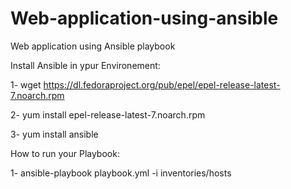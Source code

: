 # Web-application-using-ansible
Web application using Ansible playbook

Install Ansible in ypur Environement:

  1-  wget https://dl.fedoraproject.org/pub/epel/epel-release-latest-7.noarch.rpm
  
  2-  yum install epel-release-latest-7.noarch.rpm
  
  3-  yum install ansible

How to run your Playbook:

  1-  ansible-playbook playbook.yml -i inventories/hosts




